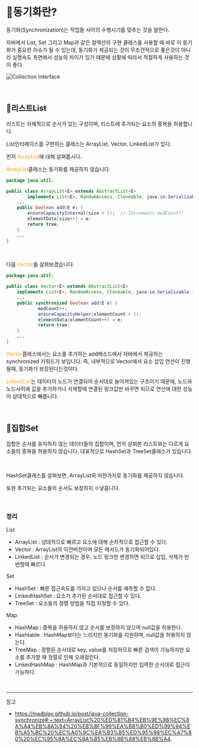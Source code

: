 <h1>🍞동기화란?</h1>

동기화(Synchronization)는 작업들 사이의 수행시기를 맞추는 것을 말한다.

자바에서 List, Set 그리고 Map과 같은 컬랙션의 구현 클래스를 사용할 때 바로 이 동기화가 중요한 이슈가 될 수 있는데, 동기화가 제공되는 것이 무조건적으로 좋은것이 아니라 실행속도 측면에서 성능의 차이가 있기 때문에 상황에 따라서 적절하게 사용하는 것이 좋다.

![Collection Interface](https://madplay.github.io/img/post/2018-04-16-java-collection-synchronize-1.jpg)

<br>

<h2>🍰리스트List</h2>

리스트는 자체적으로 순서가 있는 구성이며, 리스트에 추가되는 요소의 중복을 허용합니다.

List인터페이스를 구현하는 클래스는 ArrayList, Vector, LinkedList가 있다.

먼저 <span style="color:orange">ArrayList</span>에 대해 살펴봅시다.

<span style="color:orange">ArrayList</span>클래스는 동기화를 제공하지 않습니다.

```java
package java.util;

public class ArrayList<E> extends AbstractList<E>
        implements List<E>, RandomAccess, Cloneable, java.io.Serializable {
    ...
    public boolean add(E e) {
        ensureCapacityInternal(size + 1);  // Increments modCount!!
        elementData[size++] = e;
        return true;
    }
    ...
}
```

<br>

다음 <span style="color:orange">Vector</span>를 살펴보겠습니다.

```java
package java.util;

public class Vector<E> extends AbstractList<E>
    implements List<E>, RandomAccess, Cloneable, java.io.Serializable {
    ...
    public synchronized boolean add(E e) {
            modCount++;
            ensureCapacityHelper(elementCount + 1);
            elementData[elementCount++] = e;
            return true;
    }
    ...
}
```

<span style="color:orange">Vector</span>클래스에서는 요소를 추가하는 add메소드에서 자바에서 제공하는 synchronized 키워드가 보입니다. 즉, 내부적으로 Vector에서 요소 삽입 연산이 진행될때, 동기화가 보장된다는것이다.

<span style="color:orange">LinkedList</span>는 데이터의 노드가 연결되어 순서대로 늘어져있는 구조이기 때문에, 노드와 노드사이에 값을 추가하거나 삭제할때 연결된 링크값만 바꾸면 되므로 연산에 대한 성능이 상대적으로 빠릅니다.

<br>

<h2>🍰집합Set</h2>

집합은 순서를 유지하지 않는 데이터들의 집합이며, 먼저 살펴본 리스트와는 다르게 요소들의 중복을 허용하지 않습니다. 대표적으로 HashSet과 TreeSet클래스가 있습니다.

<br>

HashSet클래스를 살펴보면, ArrayList와 마찬가지로 동기화를 제공하지 않습니다.

또한 추가되는 요소들의 순서도 보장하지 ㅇ낳흡니다.

<br>

<h3>정리</h3>

List

- ArrayList : 상대적으로 빠르고 요소에 대해 순차적으로 접근할 수 있다.
- Vector : ArrayList의 이전버전이며 모든 메서드가 동기화되어있다.
- LinkedList : 순서가 변경되는 경우, 노드 링크만 변경하면 되므로 삽입, 삭제가 빈번할때 빠르다.

Set

- HashSet : 빠른 접근속도를 가지고 있으나 순서를 예측할 수 없다.
- LinkedHashSet : 요소가 추가된 순서대로 접근할 수 있다.
- TreeSet : 요소들의 정렬 방법을 직접 지정할 수 있다.

Map

- HashMap : 중복을 허용하지 않고 순서를 보장하지 않으며 null값을 허용한다.
- Hashtable : HashMap보다는 느리지만 동기화를 지원하며, null값을 허용하지 않는다.
- TreeMap : 정렬된 순서대로 key, value를 저장하므로 빠른 검색이 가능하지만 요소를 추가할 때 정렬로 인해 오래걸린다.
- LinkedHashMap : HashMap과 기본적으로 동일하지만 입력한 순서대로 접근이 가능하다.

<br>

---

참고

- https://madplay.github.io/post/java-collection-synchronize#:~:text=ArrayList%20%ED%81%B4%EB%9E%98%EC%8A%A4%EB%8A%94%20%EB%8F%99%EA%B8%B0%ED%99%94%EB%A5%BC%20%EC%A0%9C%EA%B3%B5%ED%95%98%EC%A7%80%20%EC%95%8A%EC%8A%B5%EB%8B%88%EB%8B%A4.